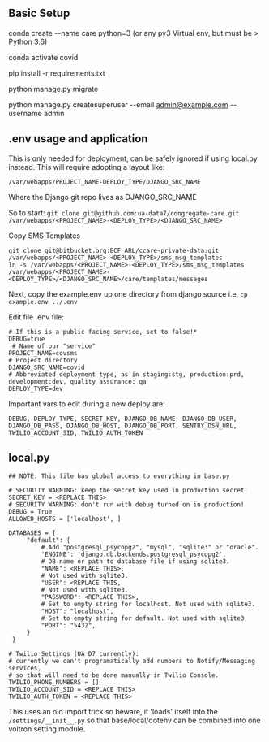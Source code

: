 
## Basic Setup ##


conda create --name care python=3          (or any py3 Virtual env, but must be > Python 3.6)

conda activate covid

pip install -r requirements.txt

python manage.py migrate

python manage.py createsuperuser --email admin@example.com --username admin

## .env usage and application

This is only needed for deployment, can be safely ignored if using local.py instead. This will require adopting a layout like:

    /var/webapps/PROJECT_NAME-DEPLOY_TYPE/DJANGO_SRC_NAME

Where the Django git repo lives as DJANGO_SRC_NAME

So to start: `git clone git@github.com:ua-data7/congregate-care.git /var/webapps/<PROJECT_NAME>-<DEPLOY_TYPE>/<DJANGO_SRC_NAME>`

Copy SMS Templates
```
git clone git@bitbucket.org:BCF_ARL/ccare-private-data.git /var/webapps/<PROJECT_NAME>-<DEPLOY_TYPE>/sms_msg_templates
ln -s /var/webapps/<PROJECT_NAME>-<DEPLOY_TYPE>/sms_msg_templates /var/webapps/<PROJECT_NAME>-<DEPLOY_TYPE>/<DJANGO_SRC_NAME>/care/templates/messages
```

Next, copy the example.env up one directory from django source i.e.
`cp example.env ../.env`

Edit file .env file:

    # If this is a public facing service, set to false!*
    DEBUG=true
     # Name of our "service"
    PROJECT_NAME=covsms
    # Project directory
    DJANGO_SRC_NAME=covid
    # Abbreviated deployment type, as in staging:stg, production:prd, development:dev, quality assurance: qa
    DEPLOY_TYPE=dev 

Important vars to edit during a new deploy are:

    DEBUG, DEPLOY_TYPE, SECRET_KEY, DJANGO_DB_NAME, DJANGO_DB_USER, DJANGO_DB_PASS, DJANGO_DB_HOST, DJANGO_DB_PORT, SENTRY_DSN_URL, TWILIO_ACCOUNT_SID, TWILIO_AUTH_TOKEN

## local.py

    ## NOTE: This file has global access to everything in base.py

    # SECURITY WARNING: keep the secret key used in production secret!
    SECRET_KEY = <REPLACE THIS>
    # SECURITY WARNING: don't run with debug turned on in production!
    DEBUG = True
    ALLOWED_HOSTS = ['localhost', ]

    DATABASES = {
         "default": {
             # Add "postgresql_psycopg2", "mysql", "sqlite3" or "oracle".
             'ENGINE': 'django.db.backends.postgresql_psycopg2',
             # DB name or path to database file if using sqlite3.
             "NAME": <REPLACE THIS>,
             # Not used with sqlite3.
             "USER": <REPLACE THIS,
             # Not used with sqlite3.
             "PASSWORD": <REPLACE THIS>,
             # Set to empty string for localhost. Not used with sqlite3.
             "HOST": "localhost",
             # Set to empty string for default. Not used with sqlite3.
             "PORT": "5432",
         }
     }

    # Twilio Settings (UA D7 currently):
    # currently we can't programatically add numbers to Notify/Messaging services,
    # so that will need to be done manually in Twilio Console.
    TWILIO_PHONE_NUMBERS = []
    TWILIO_ACCOUNT_SID = <REPLACE THIS>
    TWILIO_AUTH_TOKEN = <REPLACE THIS>



This uses an old import trick so beware, it 'loads' itself into the `/settings/__init__.py` so that base/local/dotenv can be combined into one voltron setting module.
